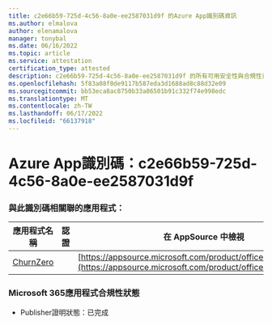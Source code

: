 ```yaml
---
title: c2e66b59-725d-4c56-8a0e-ee2587031d9f 的Azure App識別碼資訊
ms.author: elmalova
author: elenamalova
manager: tonybal
ms.date: 06/16/2022
ms.topic: article
ms.service: attestation
certification_type: attested
description: c2e66b59-725d-4c56-8a0e-ee2587031d9f 的所有可用安全性與合規性資訊。
ms.openlocfilehash: 5f83a08f0de9117b587eda3d1688ad8c88d32e09
ms.sourcegitcommit: bb53eca8ac8750b33a86501b91c332f74e998edc
ms.translationtype: MT
ms.contentlocale: zh-TW
ms.lasthandoff: 06/17/2022
ms.locfileid: "66137918"
---
```

# <a name="azure-app-id-c2e66b59-725d-4c56-8a0e-ee2587031d9f"></a>Azure App識別碼：c2e66b59-725d-4c56-8a0e-ee2587031d9f


### <a name="apps-associated-with-this-id"></a>與此識別碼相關聯的應用程式：
| **應用程式名稱** | **認證** | **在 AppSource 中檢視** |
|--------------|---------------|-----------------------|
| [ChurnZero](../forward/WA200002581.md) |  | [https://appsource.microsoft.com/product/office/WA200002581](https://appsource.microsoft.com/product/office/WA200002581) |

### <a name="microsoft-365-app-compliance-status"></a>Microsoft 365應用程式合規性狀態
- Publisher證明狀態：已完成
